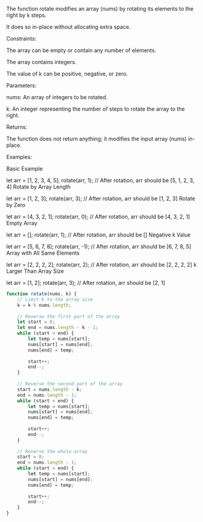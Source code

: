The function rotate modifies an array (nums) by rotating its elements to the right by k steps.

It does so in-place without allocating extra space.



Constraints:

The array can be empty or contain any number of elements.

The array contains integers.

The value of k can be positive, negative, or zero.



Parameters:

nums: An array of integers to be rotated.

k: An integer representing the number of steps to rotate the array to the right.



Returns:

The function does not return anything; it modifies the input array (nums) in-place.



Examples:

Basic Example

let arr = [1, 2, 3, 4, 5];
rotate(arr, 1);
// After rotation, arr should be [5, 1, 2, 3, 4]
Rotate by Array Length

let arr = [1, 2, 3];
rotate(arr, 3);
// After rotation, arr should be [1, 2, 3]
Rotate by Zero

let arr = [4, 3, 2, 1];
rotate(arr, 0);
// After rotation, arr should be [4, 3, 2, 1]
Empty Array

let arr = [];
rotate(arr, 1);
// After rotation, arr should be []
Negative k Value

let arr = [5, 6, 7, 8];
rotate(arr, -1);
// After rotation, arr should be [6, 7, 8, 5]
Array with All Same Elements

let arr = [2, 2, 2, 2];
rotate(arr, 2);
// After rotation, arr should be [2, 2, 2, 2]
k Larger Than Array Size

let arr = [1, 2];
rotate(arr, 3);
// After rotation, arr should be [2, 1]

```js
function rotate(nums, k) {
    // Limit k to the array size
    k = k % nums.length;
 
    // Reverse the first part of the array
    let start = 0;
    let end = nums.length - k - 1;
    while (start < end) {
        let temp = nums[start];
        nums[start] = nums[end];
        nums[end] = temp;
        
        start++;
        end--;
    }
 
    // Reverse the second part of the array
    start = nums.length - k;
    end = nums.length - 1;
    while (start < end) {
        let temp = nums[start];
        nums[start] = nums[end];
        nums[end] = temp;
        
        start++;
        end--;
    }
 
    // Reverse the whole array
    start = 0;
    end = nums.length - 1;
    while (start < end) {
        let temp = nums[start];
        nums[start] = nums[end];
        nums[end] = temp;
        
        start++;
        end--;
    }
}
```